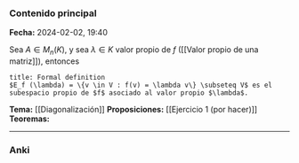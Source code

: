 ### Contenido principal

**Fecha:** 2024-02-02, 19:40

Sea $A \in M_n (K)$, y sea $\lambda \in K$ valor propio de $f$ ([[Valor propio de una matriz]]), entonces
```ad-formal
title: Formal definition
$E_f (\lambda) = \{v \in V : f(v) = \lambda v\} \subseteq V$ es el subespacio propio de $f$ asociado al valor propio $\lambda$.
```

**Tema:** [[Diagonalización]]
**Proposiciones:** [[Ejercicio 1 (por hacer)]]
**Teoremas:**

---
### Anki
